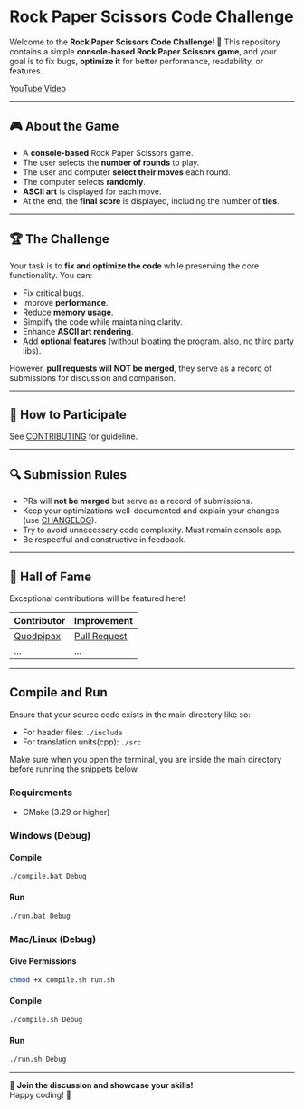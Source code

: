 # Rock Paper Scissors Code Challenge

Welcome to the **Rock Paper Scissors Code Challenge**! 🚀 This repository contains a simple **console-based Rock Paper Scissors game**, and your goal is to fix bugs, **optimize it** for better performance, readability, or features.

[YouTube Video](https://youtu.be/U7qT5LVnJho)

---

## 🎮 About the Game

- A **console-based** Rock Paper Scissors game.
- The user selects the **number of rounds** to play.
- The user and computer **select their moves** each round.
- The computer selects **randomly**.
- **ASCII art** is displayed for each move.
- At the end, the **final score** is displayed, including the number of **ties**.

---

## 🏆 The Challenge

Your task is to **fix and optimize the code** while preserving the core functionality. You can:
- Fix critical bugs.
- Improve **performance**.
- Reduce **memory usage**.
- Simplify the code while maintaining clarity.
- Enhance **ASCII art rendering**.
- Add **optional features** (without bloating the program. also, no third party libs).

However, **pull requests will NOT be merged**, they serve as a record of submissions for discussion and comparison.

---

## 📌 How to Participate

See [CONTRIBUTING](./CONTRIBUTING.md) for guideline.

---

## 🔍 Submission Rules

- PRs will **not be merged** but serve as a record of submissions.
- Keep your optimizations well-documented and explain your changes (use [CHANGELOG](./CHANGELOG.md)).
- Try to avoid unnecessary code complexity. Must remain console app.
- Be respectful and constructive in feedback.

---

## 🏅 Hall of Fame

Exceptional contributions will be featured here!

| Contributor | Improvement |
|------------|------------|
| [Quodpipax](https://github.com/Quodpipax)   | [Pull Request](https://github.com/GhostTheEngineer/RPS-Code-Challenge/pull/1) |
| ...  | ... |

---

## Compile and Run
Ensure that your source code exists in the main directory like so:
- For header files: `./include`
- For translation units(cpp): `./src`

Make sure when you open the terminal, you are inside the main directory before running the snippets below.

### Requirements
- CMake (3.29 or higher)

### Windows (Debug)

#### Compile
```sh
./compile.bat Debug
```

#### Run
```sh
./run.bat Debug
```

### Mac/Linux (Debug)

#### Give Permissions
```sh
chmod +x compile.sh run.sh
```

#### Compile
```sh
./compile.sh Debug
```

#### Run
```sh
./run.sh Debug
```

---

📢 **Join the discussion and showcase your skills!**  
Happy coding! 🎯
